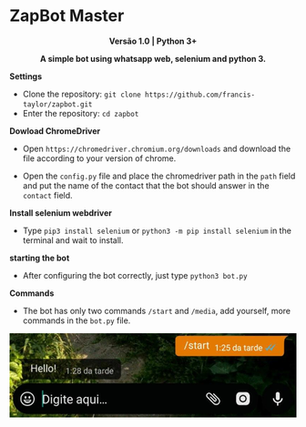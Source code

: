 # ZapBot Master

<p align="center"><strong>Versão 1.0 | Python 3+</strong></p>
<p align="center"><strong>A simple bot using whatsapp web, selenium and python 3.</strong></p>

**Settings**

* Clone the repository: ```git clone https://github.com/francis-taylor/zapbot.git```
* Enter the repository: `cd zapbot`

**Dowload ChromeDriver**

* Open ```https://chromedriver.chromium.org/downloads``` and download the file according to your version of chrome.

* Open the ```config.py``` file and place the chromedriver path in the ```path``` field and put the name of the contact that the bot should answer in the ```contact``` field.

**Install selenium webdriver**

* Type ```pip3 install selenium``` or ```python3 -m pip install selenium``` in the terminal and wait to install.

**starting the bot**

* After configuring the bot correctly, just type ```python3 bot.py```

**Commands**

* The bot has only two commands ```/start``` and ```/media```, add yourself, more commands in the ```bot.py``` file.

<p align="center"><img src="example.jpg" alt="start"></p>
